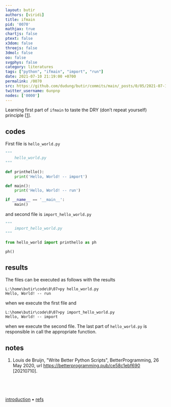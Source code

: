 ```yaml
---
layout: butir
authors: [viridi]
title: ifmain
pid: '0070'
mathjax: true
chartjs: false
ptext: false
x3dom: false
threejs: false
3dmol: false
oo: false
svgphys: false
category: literatures
tags: ["python", "ifmain", "import", "run"]
date: 2021-07-10 21:19:00 +0700
permalink: /0070
src: https://github.com/dudung/butir/commits/main/_posts/0/05/2021-07-10-ifmain.md
twitter_username: 6unpnp
nodes: ['0000']
---
```

Learning first part of `ifmain` to taste the DRY (don’t repeat yourself) principle [[1](#r01)].

## codes
First file is `hello_world.py`

```python
"""
	hello_world.py
"""

def printhello():
	print('Hello, World! -- import')

def main():
	print('Hello, World! -- run')

if __name__ == '__main__':
	main()
```

and second file is `import_hello_world.py`

```python
"""
	import_hello_world.py
"""

from hello_world import printhello as ph

ph()
```

## results
The files can be executed as follows with the results

```
L:\home\butir\code\0\07>py hello_world.py
Hello, World! -- run
```

when we execute the first file and

```
L:\home\butir\code\0\07>py import_hello_world.py
Hello, World! -- import
```

when we execute the second file. The last part of `hello_world.py` is responsible in call the appropriate function.

## notes
1. <a name=r02></a>Louis de Bruijn, "Write Better Python Scripts", BetterProgramming, 26 May 2020, url <https://betterprogramming.pub/ce58c1ebf690> [20210710].

## &nbsp;
[introduction](0000) &bull; [refs](005A)


